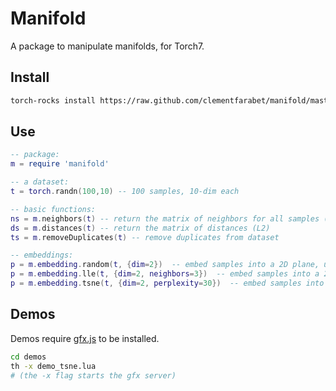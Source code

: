 Manifold
========

A package to manipulate manifolds, for Torch7.

Install
-------

```sh
torch-rocks install https://raw.github.com/clementfarabet/manifold/master/manifold-scm-0.rockspec
```

Use
---

```lua
-- package:
m = require 'manifold'

-- a dataset:
t = torch.randn(100,10) -- 100 samples, 10-dim each

-- basic functions:
ns = m.neighbors(t) -- return the matrix of neighbors for all samples (sorted)
ds = m.distances(t) -- return the matrix of distances (L2)
ts = m.removeDuplicates(t) -- remove duplicates from dataset

-- embeddings:
p = m.embedding.random(t, {dim=2})  -- embed samples into a 2D plane, using random projections
p = m.embedding.lle(t, {dim=2, neighbors=3})  -- embed samples into a 2D plane, using 3 neighbor (LLE)
p = m.embedding.tsne(t, {dim=2, perplexity=30})  -- embed samples into a 2D plane, using tSNE
```

Demos
-----

Demos require [gfx.js](https://github.com/clementfarabet/gfx.js) to be installed.

```sh
cd demos
th -x demo_tsne.lua
# (the -x flag starts the gfx server)
```
